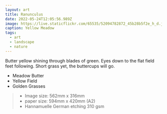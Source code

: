 ```yaml
---
layout: art
title: Ranunculus
date: 2022-05-24T12:05:56.989Z
image: https://live.staticflickr.com/65535/52094782872_45b28b5f2e_h_d.jpg
caption: Yellow Meadow
tags:
  - art
  - landscape
  - nature
---
```

Butter yellow shining through blades of green. Eyes down to the flat field feet following. Short grass yet, the buttercups will go.

* Meadow Butter
* Yellow Field
* Golden Grasses

> - Image size: 562mm x 316mm
> - paper size: 594mm x 420mm (A2)
> - Hannamuelle German etching 310 gsm